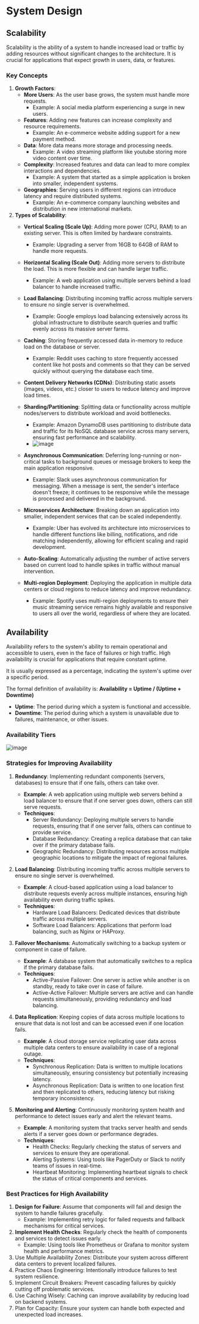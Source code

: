 # System Design

## Scalability

Scalability is the ability of a system to handle increased load or traffic by adding resources without significant changes to the architecture. It is crucial for applications that expect growth in users, data, or features.

### Key Concepts

1. **Growth Factors**:
    - **More Users**: As the user base grows, the system must handle more requests.
      - Example: A social media platform experiencing a surge in new users.
    - **Features**: Adding new features can increase complexity and resource requirements.
      - Example: An e-commerce website adding support for a new payment method.
    - **Data**: More data means more storage and processing needs.
      - Example: A video streaming platform like youtube storing more video content over time.
    - **Complexity**: Increased features and data can lead to more complex interactions and dependencies.
      - Example: A system that started as a simple application is broken into smaller, independent systems.
    - **Geographies**: Serving users in different regions can introduce latency and require distributed systems.
      - Example: An e-commerce company launching websites and distribution in new international markets.
2. **Types of Scalability**:
    - **Vertical Scaling (Scale Up)**: Adding more power (CPU, RAM) to an existing server. This is often limited by hardware constraints.
      - Example: Upgrading a server from 16GB to 64GB of RAM to handle more requests.
    - **Horizontal Scaling (Scale Out)**: Adding more servers to distribute the load. This is more flexible and can handle larger traffic.
      - Example: A web application using multiple servers behind a load balancer to handle increased traffic.
    - **Load Balancing**: Distributing incoming traffic across multiple servers to ensure no single server is overwhelmed.
      - Example: Google employs load balancing extensively across its global infrastructure to distribute search queries and traffic evenly across its massive server farms.
    - **Caching**: Storing frequently accessed data in-memory to reduce load on the database or server.
      - Example: Reddit uses caching to store frequently accessed content like hot posts and comments so that they can be served quickly without querying the database each time.
    - **Content Delivery Networks (CDNs)**: Distributing static assets (images, videos, etc.) closer to users to reduce latency and improve load times.
    - **Sharding/Partitioning**: Splitting data or functionality across multiple nodes/servers to distribute workload and avoid bottlenecks.
      - Example: Amazon DynamoDB uses partitioning to distribute data and traffic for its NoSQL database service across many servers, ensuring fast performance and scalability.
      - ![image](https://github.com/user-attachments/assets/b26566a9-ea12-49ac-902b-be9a92e68f30)

    - **Asynchronous Communication**: Deferring long-running or non-critical tasks to background queues or message brokers to keep the main application responsive.
      - Example: Slack uses asynchronous communication for messaging. When a message is sent, the sender's interface doesn't freeze; it continues to be responsive while the message is processed and delivered in the background.
    - **Microservices Architecture**: Breaking down an application into smaller, independent services that can be scaled independently.
      - Example: Uber has evolved its architecture into microservices to handle different functions like billing, notifications, and ride matching independently, allowing for efficient scaling and rapid development.
    - **Auto-Scaling**: Automatically adjusting the number of active servers based on current load to handle spikes in traffic without manual intervention.
    - **Multi-region Deployment**: Deploying the application in multiple data centers or cloud regions to reduce latency and improve redundancy.
      - Example: Spotify uses multi-region deployments to ensure their music streaming service remains highly available and responsive to users all over the world, regardless of where they are located.


## Availability

Availability refers to the system's ability to remain operational and accessible to users, even in the face of failures or high traffic. High availability is crucial for applications that require constant uptime.

It is usually expressed as a percentage, indicating the system's uptime over a specific period.

The formal definition of availability is: **Availability = Uptime / (Uptime + Downtime)**

- **Uptime**: The period during which a system is functional and accessible.
- **Downtime**: The period during which a system is unavailable due to failures, maintenance, or other issues.

### Availability Tiers

![image](https://github.com/user-attachments/assets/69359ff2-32b5-4862-ae17-ba4f6133d3f0)

### Strategies for Improving Availability

1. **Redundancy**: Implementing redundant components (servers, databases) to ensure that if one fails, others can take over.
   - **Example**: A web application using multiple web servers behind a load balancer to ensure that if one server goes down, others can still serve requests.
   - **Techniques**:
     - Server Redundancy: Deploying multiple servers to handle requests, ensuring that if one server fails, others can continue to provide service.
     - Database Redundancy: Creating a replica database that can take over if the primary database fails.
     - Geographic Redundancy: Distributing resources across multiple geographic locations to mitigate the impact of regional failures.

1. **Load Balancing**: Distributing incoming traffic across multiple servers to ensure no single server is overwhelmed.
   - **Example**: A cloud-based application using a load balancer to distribute requests evenly across multiple instances, ensuring high availability even during traffic spikes.
   - **Techniques**:
     - Hardware Load Balancers: Dedicated devices that distribute traffic across multiple servers.
     - Software Load Balancers: Applications that perform load balancing, such as Nginx or HAProxy.

1. **Failover Mechanisms**: Automatically switching to a backup system or component in case of failure.
   - **Example**: A database system that automatically switches to a replica if the primary database fails.
   - **Techniques**:
     - Active-Passive Failover: One server is active while another is on standby, ready to take over in case of failure.
     - Active-Active Failover: Multiple servers are active and can handle requests simultaneously, providing redundancy and load balancing.
1. **Data Replication**: Keeping copies of data across multiple locations to ensure that data is not lost and can be accessed even if one location fails.
   - **Example**: A cloud storage service replicating user data across multiple data centers to ensure availability in case of a regional outage.
   - **Techniques**:
     - Synchronous Replication: Data is written to multiple locations simultaneously, ensuring consistency but potentially increasing latency.
     - Asynchronous Replication: Data is written to one location first and then replicated to others, reducing latency but risking temporary inconsistency.
1. **Monitoring and Alerting**: Continuously monitoring system health and performance to detect issues early and alert the relevant teams.
   - **Example**: A monitoring system that tracks server health and sends alerts if a server goes down or performance degrades.
   - **Techniques**:
     - Health Checks: Regularly checking the status of servers and services to ensure they are operational.
     - Alerting Systems: Using tools like PagerDuty or Slack to notify teams of issues in real-time.
     - Heartbeat Monitoring: Implementing heartbeat signals to check the status of critical components and services.

### Best Practices for High Availability

1. **Design for Failure**: Assume that components will fail and design the system to handle failures gracefully.
   - Example: Implementing retry logic for failed requests and fallback mechanisms for critical services.
2. **Implement Health Checks**: Regularly check the health of components and services to detect issues early.
   - Example: Using tools like Prometheus or Grafana to monitor system health and performance metrics.
3. Use Multiple Availability Zones: Distribute your system across different data centers to prevent localized failures.
4. Practice Chaos Engineering: Intentionally introduce failures to test system resilience.
5. Implement Circuit Breakers: Prevent cascading failures by quickly cutting off problematic services.
6. Use Caching Wisely: Caching can improve availability by reducing load on backend systems.
7. Plan for Capacity: Ensure your system can handle both expected and unexpected load increases.


